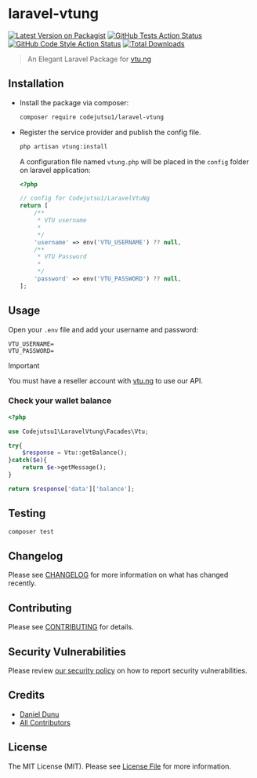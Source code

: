 # laravel-vtung 

[![Latest Version on Packagist](https://img.shields.io/packagist/v/codejutsu1/laravel-vtung.svg?style=flat-square)](https://packagist.org/packages/codejutsu1/laravel-vtung)
[![GitHub Tests Action Status](https://img.shields.io/github/actions/workflow/status/codejutsu1/laravel-vtung/run-tests.yml?branch=main&label=tests&style=flat-square)](https://github.com/codejutsu1/laravel-vtung/actions?query=workflow%3Arun-tests+branch%3Amain)
[![GitHub Code Style Action Status](https://img.shields.io/github/actions/workflow/status/codejutsu1/laravel-vtung/fix-php-code-style-issues.yml?branch=main&label=code%20style&style=flat-square)](https://github.com/codejutsu1/laravel-vtung/actions?query=workflow%3A"Fix+PHP+code+style+issues"+branch%3Amain)
[![Total Downloads](https://img.shields.io/packagist/dt/codejutsu1/laravel-vtung.svg?style=flat-square)](https://packagist.org/packages/codejutsu1/laravel-vtung)

> An Elegant Laravel Package for [vtu.ng](https://vtu.ng)

## Installation

- Install the package via composer:

    ```bash
    composer require codejutsu1/laravel-vtung
    ```

- Register the service provider and publish the config file.

    ```bash
    php artisan vtung:install
    ```

    A configuration file named `vtung.php` will be placed in the `config` folder on laravel application:

    ```php
    <?php

    // config for Codejutsu1/LaravelVtuNg
    return [
        /**
         * VTU username
         * 
         */
        'username' => env('VTU_USERNAME') ?? null,
        /**
         * VTU Password
         * 
         */
        'password' => env('VTU_PASSWORD') ?? null,
    ];

    ```

## Usage

Open your `.env` file and add your username and password: 

```
VTU_USERNAME=
VTU_PASSWORD=
```
>[!IMPORTANT] 
> You must have a reseller account with [vtu.ng](https://vtu.ng/api/) to use our API.

### Check your wallet balance
```php
<?php 

use Codejutsu1\LaravelVtung\Facades\Vtu;

try{
    $response = Vtu::getBalance();
}catch($e){
    return $e->getMessage();
}

return $response['data']['balance'];
```

## Testing

```bash
composer test
```

## Changelog

Please see [CHANGELOG](CHANGELOG.md) for more information on what has changed recently.

## Contributing

Please see [CONTRIBUTING](CONTRIBUTING.md) for details.

## Security Vulnerabilities

Please review [our security policy](../../security/policy) on how to report security vulnerabilities.

## Credits

- [Daniel Dunu](https://github.com/codejutsu1)
- [All Contributors](../../contributors)

## License

The MIT License (MIT). Please see [License File](LICENSE.md) for more information.
